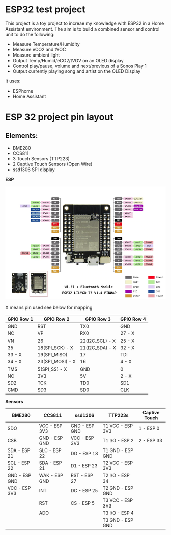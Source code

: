 # ESP32 test project

This project is a toy project to increae my knowledge with ESP32 in a Home Assistant environment. The aim is to build a combined sensor and control unit to do the following:
- Measure Temperature/Humidity
- Measure eCO2 and tVOC
- Measure ambient light
- Output Temp/Humid/eCO2/tVOV on an OLED display
- Control play/pause, volume and next/previous of a Sonos Play 1
- Output currently playing song and artist on the OLED Display

It uses:

- ESPhome
- Home Assistant

# ESP 32 project pin layout

## Elements:
-   BME280
-   CCS811
-   3 Touch Sensors (TTP223)
-   2 Captive Touch Sensors (Open Wire)
-   ssd1306 SPI display


**ESP**

![ESP32 Pinout](https://raw.githubusercontent.com/tarikdenboer/ESP32-test-project/master/ESP32%20Lilygo%20T7%20v1.4%20pinout.png)

X means pin used see below for mapping

GPIO Row 1 | GPIO Row 2      | GPIO Row 3    | GPIO Row 4 
-----------|------------     |------------   | ----------
GND        |     RST         |   TX0         |    GND    
NC         |     VP          |   RX0         |    27 - X
VN         |     26          |22(I2C_SCL) - X|    25 - X
35         | 18(SPI_SCK) - X |21(I2C_SDA) - X|    32 - X
33 - X     | 19(SPI_MISO)    |   17          |    TDI
34 - X     | 23(SPI_MOSI) - X|   16          |    4 - X
TMS        | 5(SPI_SS) - X   |   GND         |    0
NC         |     3V3         |   5V          |    2 - X
SD2        |     TCK         |   TD0         |    SD1
CMD        |     SD3         |   SD0         |    CLK

**Sensors**

BME280       |     CCS811      |     ssd1306     |       TTP223s      | Captive Touch
--------     |-------          |-------          |-------             | -----
SDO          | VCC - ESP 3V3   |  GND - ESP GND  |  T1 VCC -  ESP 3V3 | 1 - ESP 0
CSB          | GND - ESP GND   |  VCC - ESP 3V3  |  T1 I/O - ESP 2    | 2 - ESP 33
SDA - ESP 21 | SLC - ESP 22    |  DO - ESP 18    |  T1 GND - ESP GND  |
SCL - ESP 22 | SDA - ESP 21    |  D1 - ESP 23    |  T2 VCC - ESP 3V3  |      
GND - ESP GND| WAK - ESP GND   |  RST - ESP 27   | T2 I/O - ESP 34    | 
VCC - ESP 3V3| INT             |  DC - ESP 25    | T2 GND - ESP GND   |              
|            | RST             |  CS - ESP 5     | T3 VCC - ESP 3V3   | 
|            |ADO              |                 | T3 I/O - ESP 4     |
|            |                 |                 |T3 GND - ESP GND

